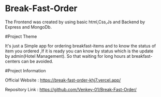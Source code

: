 # Break-Fast-Order

The Frontend was created by using basic html,Css,Js and Backend by Express and MongoDb.

#Project Theme

It's just a Simple app for ordering breakfast-items and to know the status of item you ordered ,If it is ready you can know by status which is the update by admin(Hotel Management). So that waiting for long hours at breakfast-centers can be avoided.

#Project Information

Official Website : https://break-fast-order-khj7.vercel.app/

Repository Link : https://github.com/Venkey-01/Break-Fast-Order/
